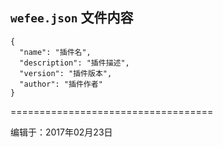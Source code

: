 ## `wefee.json` 文件内容

```
{
  "name": "插件名",
  "description": "插件描述",
  "version": "插件版本",
  "author": "插件作者"
}
```

===================================

编辑于：2017年02月23日